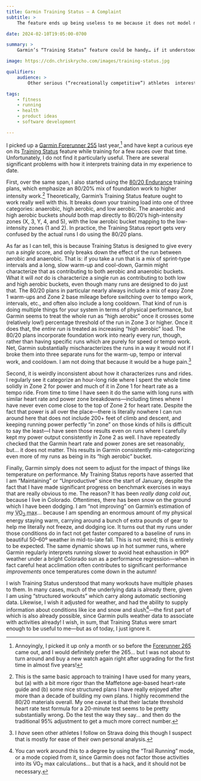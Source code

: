 ```yaml
---
title: Garmin Training Status – A Complaint
subtitle: >
    The feature ends up being useless to me because it does not model my real-world training very well.

date: 2024-02-10T19:05:00-0700

summary: >
    Garmin’s “Training Status” feature could be handy… if it understood a few more details about how real-world training actually works.

image: https://cdn.chriskrycho.com/images/training-status.jpg

qualifiers:
    audience: >
        Other serious (“recreationally competitive”) athletes  interested in Garmin’s training analysis features.

tags:
    - fitness
    - running
    - health
    - product ideas
    - software development

---
```


I picked up a [Garmin Forerunner 255][255] last year,[^fr-265] and have kept a curious eye on its [Training Status][ts] feature while training for a few races over that time. Unfortunately, I do not find it particularly useful. There are several significant problems with how it interprets training data in my experience to date.

[255]: https://www.garmin.com/en-US/p/780139/pn/010-02641-00
[ts]: https://www.garmin.com/en-US/garmin-technology/running-science/physiological-measurements/training-status/

First, over the same span, I also started using the [80/20 Endurance][8020] training plans, which emphasize an 80/20% mix of foundation work to higher intensity work.[^using-8020] Theoretically, Garmin’s Training Status feature ought to work really well with this. It breaks down your training load into one of three categories: anaerobic, high aerobic, and low aerobic. The anaerobic and high aerobic buckets *should* both map directly to 80/20’s high-intensity zones (X, 3, Y, 4, and 5), with the low aerobic bucket mapping to the low-intensity zones (1 and 2). In practice, the Training Status report gets very confused by the actual runs I do using the 80/20 plans.

[8020]: https://www.8020endurance.com

As far as I can tell, this is because Training Status is designed to give every run a *single* score, and only breaks down the effect of the run between aerobic and anaerobic. That is: if you take a run that is a mix of sprint-type intervals and a long, slow warm-up and cool-down, Garmin might characterize that as contributing to both aerobic and anaerobic buckets. What it will *not* do is characterize a single run as contributing to both low and high aerobic buckets, even though many runs are designed to do just that. The 80/20 plans in particular nearly always include a mix of easy Zone 1 warm-ups and Zone 2 base mileage before switching over to tempo work, intervals, etc., and often also include a long cooldown. That kind of run is doing multiple things for your system in terms of physical performance, but Garmin seems to treat the whole run as “high aerobic” once it crosses some (relatively low!) percentage threshold of the run in Zone 3 or higher. Once it does that, the *entire run* is treated as increasing “high aerobic” load. The 80/20 plans incorporate foundation work into nearly every run, though, rather than having specific runs which are purely for speed or tempo work. Net, Garmin substantially mischaracterizes the runs in a way it would not if I broke them into three separate runs for the warm-up, tempo or interval work, and cooldown. I am not doing that because it would be a huge pain.[^split]

Second, it is weirdly inconsistent about how it characterizes runs and rides. I regularly see it categorize an hour-long ride where I spent the whole time solidly in Zone 2 for power and much of it in Zone 1 for heart rate as a tempo ride. From time to time I have seen it do the same with long runs with similar heart rate and power zone breakdowns—including times where I have never even come close to the top of Zone 2 for heart rate. Despite the fact that power is all over the place—there is literally nowhere I can run around here that does not include 200+ feet of climb and descent, and keeping running power perfectly “in zone” on those kinds of hills is difficult to say the least—I have seen those results even on runs where I carefully kept my power output consistently in Zone 2 as well. I have repeatedly checked that the Garmin heart rate and power zones are set reasonably, but… it does not matter. This results in Garmin consistently mis-categorizing even more of my runs as being in its “high aerobic” bucket.

Finally, Garmin simply does not seem to adjust for the impact of things like temperature on performance. My Training Status reports have asserted that I am “Maintaining” or “Unproductive” since the start of January, despite the fact that I have made significant progress on benchmark exercises in ways that are really obvious to me. The reason? It has been *really dang cold out*, because I live in Colorado. Oftentimes, there has been snow on the ground which I have been dodging. I am “not improving” on Garmin’s estimation of my <abbr title="maximal aerobic capacity (volume oxygen per time)">V̇O<sub>2</sub> max</abbr>… because I am spending an enormous amount of my physical energy staying warm, carrying around a bunch of extra pounds of gear to help me literally not freeze, and dodging ice. It turns out that my runs under those conditions do in fact not get faster compared to a baseline of runs in beautiful 50–60º weather in mid-to-late fall. This is not weird; this is entirely to be expected. The same dynamic shows up in hot summer runs, where Garmin regularly interprets running slower to avoid heat exhaustion in 90º weather under a bright Colorado sun as a performance regression—when in fact careful heat acclimation often contributes to significant performance *improvements* once temperatures come down in the autumn!

I wish Training Status understood that many workouts have multiple phases to them. In many cases, much of the underlying data is already there, given I am using “structured workouts” which carry along automatic sectioning data. Likewise, I wish it adjusted for weather, and had the ability to supply information about conditions like ice and snow and slush[^trail]—the first part of which is also already possible, since Garmin pulls weather data to associate with activities already! I wish, in sum, that Training Status were smart enough to be useful to me—but as of today, I just ignore it.

[^fr-265]: Annoyingly, I picked it up only a month or so before the [Forerunner 265][265] came out, and I would definitely prefer the 265… but I was not about to turn around and buy a new watch again right after upgrading for the first time in almost five years!

[265]: https://www.garmin.com/en-US/p/886785/pn/010-02810-01

[^using-8020]: This is the same basic approach to training I have used for many years, but (a) with a bit more rigor than the Maffetone age-based heart-rate guide and (b) some nice structured plans I have really enjoyed after more than a decade of building my own plans. I highly recommend the 80/20 materials overall. My one caveat is that their lactate threshold heart rate test formula for a 20-minute test seems to be pretty substantially wrong. Do the test the way they say… and then do the traditional 95% adjustment to get a much more correct number.

[^split]: I *have* seen other athletes I follow on Strava doing this though I suspect that is mostly for ease of their own personal analysis.

[^trail]: You can work around this to a degree by using the “Trail Running” mode, or a mode copied from it, since Garmin does not factor those activities into its <abbr>V̇O<sub>2</sub> max</abbr> calculations… but that is a hack, and it should not be necessary.